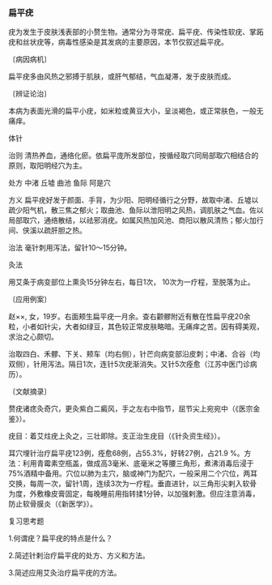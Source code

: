 ### 扁平疣

疣为发生于皮肤浅表部的小赘生物。通常分为寻常疣、扁平疣、传染性软疣、掌跖疣和丝状疣等，病毒性感染是其发病的主要原因，本节仅叙述扁平疣。

〔病因病机〕

扁平疣多由风热之邪搏于肌肤，或肝气郁结，气血凝滞，发于皮肤而成。

〔辨证论治〕

本病为表面光滑的扁平小疣，如米粒或黄豆大小，呈淡褐色，或正常肤色，一般无痛痒。

体针

治则  清热养血，通络化瘀。依扁平庞所发部位，按循经取穴同局部取穴相结合的原则，取阳明经穴为主。

处方  中渚  丘墟  曲池  鱼际  阿是穴

方义  扁平疣好发于颜面、手背，为少阳、阳明经循行之分野，故取中渚、丘墟以疏少阳气机，散三焦之郁火；取曲池、鱼际以泄阳明之风热，调肌肤之气血。佐以局部取穴，通络散结，以祛邪消疣。如属风热加风池、商阳以散风清热；郁火加行间、侠溪以疏肝胆之热。

治法  毫针刺用泻法，留针10～15分钟。

灸法

用艾条于病变部位上熏灸15分钟左右，每日1次， 10次为一疗程，至脱落为止。

〔应用例案〕

赵××, 女，19岁。右面颊生扁平疣一月余。查右颧髎附近有散在性扁平疣20余粒，小者如针尖，大者如绿豆，其色较正常皮肤略暗。无痛痒之苦。因有碍美观，求治之心颇切。

治取四白、禾髎、下关、颊车（均右侧），针芒向病变部沿皮刺；中渚、合谷（均双侧），针用泻法。隔日1次，连针5次疣渐消失。又针5次痊愈（江苏中医门诊病历）。

〔文献摘录〕

赘疣诸痣灸奇穴，更灸紫白二癜风，手之左右中指节，屈节尖上宛宛中（《医宗金鉴》）。

疣目：着艾炷疣上灸之，三壮即除。支正治生疣目（《针灸资生经》）。

耳穴埋针治疗扁平疣123例，痊愈68例，占55.3%，好转27例，占21.9 %。方法：利用青霉素空瓶盖，做成高3毫米、底毫米之等腰三角形，煮沸消毒后浸于75%酒精中备用。穴位以肺为主穴，脑或神门为配穴，一般采用二个穴位，两耳交换，每周一次，留针1周，连续3次为一疗程。垂直进针，以三角形尖剌入软骨为度，外敷橡皮膏固定，每晚睡前用指转揉1分钟，以加强剌激。但应注意消毒，防止软骨膜炎（《新医学》）。

复习思考题

1.何谓疣？扁平疣的特点是什么？

2.简述针剌治疗扁平疣的处方、方义和方法。

3.简述应用艾灸治疗扁平疣的方法。